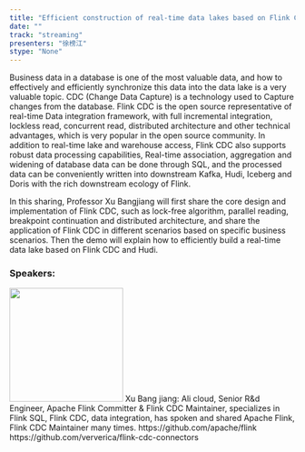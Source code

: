 ```yaml
---
title: "Efficient construction of real-time data lakes based on Flink CDC and Hudi"
date: "" 
track: "streaming"
presenters: "徐榜江"
stype: "None"
---
```

Business data in a database is one of the most valuable data, and how to effectively and efficiently synchronize this data into the data lake is a very valuable topic.
CDC (Change Data Capture) is a technology used to Capture changes from the database. Flink CDC is the open source representative of real-time Data integration framework, with full incremental integration, lockless read, concurrent read, distributed architecture and other technical advantages, which is very popular in the open source community. In addition to real-time lake and warehouse access, Flink CDC also supports robust data processing capabilities, Real-time association, aggregation and widening of database data can be done through SQL, and the processed data can be conveniently written into downstream Kafka, Hudi, Iceberg and Doris with the rich downstream ecology of Flink.

In this sharing, Professor Xu Bangjiang will first share the core design and implementation of Flink CDC, such as lock-free algorithm, parallel reading, breakpoint continuation and distributed architecture, and share the application of Flink CDC in different scenarios based on specific business scenarios. Then the demo will explain how to efficiently build a real-time data lake based on Flink CDC and Hudi.
 ### Speakers: 
 <img src="images/speaker/1109.png" width="200" />
 Xu Bang jiang: Ali cloud, Senior R&d Engineer, Apache Flink Committer & Flink CDC Maintainer, specializes in Flink SQL, Flink CDC, data integration, has spoken and shared Apache Flink, Flink CDC Maintainer many times.
https://github.com/apache/flink
https://github.com/ververica/flink-cdc-connectors
 